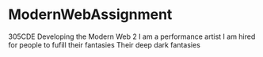 # ModernWebAssignment
305CDE Developing the Modern Web 2
I am a performance artist
I am hired for people to fufill their fantasies
Their deep dark fantasies
